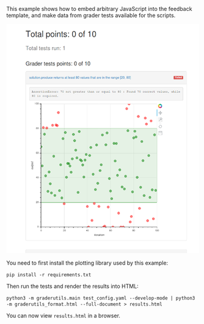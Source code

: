 This example shows how to embed arbitrary JavaScript into the feedback template, and make data from grader tests available for the scripts.

![Grading feedback with plot screenshot](screen.png "Grading feedback with plot")

You need to first install the plotting library used by this example:
```
pip install -r requirements.txt
```

Then run the tests and render the results into HTML:
```
python3 -m graderutils.main test_config.yaml --develop-mode | python3 -m graderutils_format.html --full-document > results.html
```
You can now view `results.html` in a browser.
